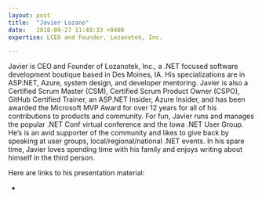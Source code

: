 ```yaml
---
layout: post
title:  "Javier Lozano"
date:   2018-09-27 11:48:33 +0400
expertise: LCEO and Founder, Lozanotek, Inc.

---
```


Javier is CEO and Founder of Lozanotek, Inc., a .NET focused software development boutique based in Des Moines, IA. His specializations are in ASP.NET, Azure, system design, and developer mentoring. Javier is also a Certified Scrum Master (CSM), Certified Scrum Product Owner (CSPO), GitHub Certified Trainer, an ASP.NET Insider, Azure Insider, and has been awarded the Microsoft MVP Award for over 12 years for all of his contributions to products and community. For fun, Javier runs and manages the popular .NET Conf virtual conference and the Iowa .NET User Group. He’s is an avid supporter of the community and likes to give back by speaking at user groups, local/regional/national .NET events. In his spare time, Javier loves spending time with his family and enjoys writing about himself in the third person.


Here are links to his presentation material:

- 
